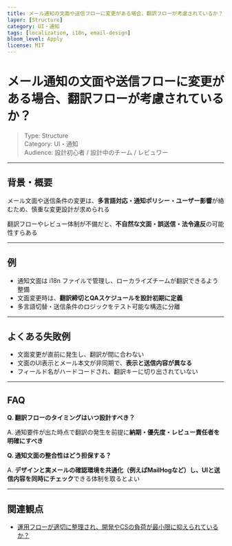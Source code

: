 ```yaml
---
title: メール通知の文面や送信フローに変更がある場合、翻訳フローが考慮されているか？
layer: [Structure]
category: UI・通知  
tags: [localization, i18n, email-design]
bloom_level: Apply
license: MIT
---
```


# メール通知の文面や送信フローに変更がある場合、翻訳フローが考慮されているか？

> Type: Structure  
> Category: UI・通知  
> Audience: 設計初心者 / 設計中のチーム / レビュワー

---

## 背景・概要

メール文面や送信条件の変更は、**多言語対応・通知ポリシー・ユーザー影響**が絡むため、慎重な変更設計が求められる

翻訳フローやレビュー体制が不備だと、**不自然な文面・誤送信・法令違反**の可能性すらある

---

## 例

- 通知文面は i18n ファイルで管理し、ローカライズチームが翻訳できるよう整備
- 文面変更時は、**翻訳締切とQAスケジュールを設計初期に定義**
- 多言語切替・送信条件のロジックをテスト可能な構造に分離

---

## よくある失敗例

- 文面変更が直前に発生し、翻訳が間に合わない
- 文面のUI表示とメール本文が非同期で、**表示と送信内容が異なる**
- フィールド名がハードコードされ、翻訳キーに切り出されていない

---

## FAQ

**Q. 翻訳フローのタイミングはいつ設計すべき？**

A. 通知要件が出た時点で翻訳の発生を前提に**納期・優先度・レビュー責任者を明確にすべき**

**Q. 通知文面の整合性はどう担保する？**

A. **デザインと実メールの確認環境を共通化（例えばMailHogなど）し、UIと送信内容を同時にチェック**できる体制を取るとよい

---

## 関連観点

- [運用フローが適切に整理され、開発やCSの負荷が最小限に抑えられているか？](https://zenn.dev/kanaria007/articles/6f8a84b3025913)

